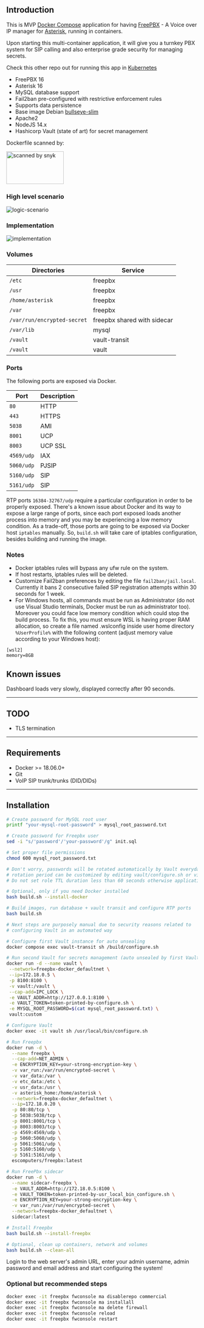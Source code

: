 ## Introduction

This is MVP [Docker Compose](https://docs.docker.com/compose/) application for having [FreePBX](https://www.freepbx.org) - A Voice over IP manager for [Asterisk](https://www.asterisk.org), running in containers.

Upon starting this multi-container application, it will give you a turnkey PBX system for SIP calling and also enterprise grade security for managing secrets.

Check this other repo out for running this app in [Kubernetes](https://github.com/escomputers/k8s-freepbx)

* FreePBX 16
* Asterisk 16
* MySQL database support
* Fail2ban pre-configured with restrictive enforcement rules
* Supports data persistence
* Base image Debian [bullseye-slim](https://hub.docker.com/_/debian/)
* Apache2
* NodeJS 14.x
* Hashicorp Vault (state of art) for secret management

Dockerfile scanned by:

<img src="https://dl.dropboxusercontent.com/s/is8aj5ld2ywfw6i/scanned-by-snyk.png" alt="scanned by snyk" width="151" height="86"></img>


### High level scenario
<img src="https://i.ibb.co/yNW8Xcv/Hashicorp-Vault-Database-integration.jpg" alt="logic-scenario" ></img>


### Implementation
<img src="https://i.ibb.co/6sn1Npg/Free-PBX-Hashicorp-Vault-implementation.jpg" alt="implementation" ></img>


### Volumes
| Directories        | Service |              
| ----------------   | ------- |          
| `/etc`             | freepbx |         
| `/usr`             | freepbx |            
| `/home/asterisk`   | freepbx |     
| `/var`             | freepbx | 
| `/var/run/encrypted-secret` | freepbx shared with sidecar |
| `/var/lib`         | mysql   |  
| `/vault`           | vault-transit | 
| `/vault`           | vault   | 


### Ports
The following ports are exposed via Docker.

| Port              | Description |
| ----------------- | ----------- |
| `80`              | HTTP        |
| `443`             | HTTPS       |
| `5038`            | AMI         |
| `8001`            | UCP         |
| `8003`            | UCP SSL     |
| `4569/udp`        | IAX         |
| `5060/udp`        | PJSIP       |
| `5160/udp`        | SIP         |
| `5161/udp`        | SIP         |

RTP ports `16384-32767/udp` require a particular configuration in order to be
properly exposed. There's a known issue about Docker and its way to expose a large range of ports, since each port exposed loads another process into memory and you may be experiencing a low memory condition.
As a trade-off, those ports are going to be exposed via Docker host `iptables` manually.
So, `build.sh` will take care of iptables configuration, besides building and running the image.

### Notes
- Docker iptables rules will bypass any ufw rule on the system.
- If host restarts, iptables rules will be deleted.
- Customize Fail2ban preferences by editing the file `fail2ban/jail.local`. Currently it bans 2 consecutive failed SIP registration attempts within 30 seconds for 1 week.
- For Windows hosts, all commands must be run as Administrator (do not use Visual Studio terminals, Docker must be run as administrator too). Moreover you could face low memory condition which could stop the build process. To fix this, you must ensure WSL is having proper RAM allocation, so create a file named .wslconfig inside user home directory `%UserProfile%` with the following content (adjust memory value according to your Windows host):
```
[wsl2]
memory=8GB
```

## Known issues
Dashboard loads very slowly, displayed correctly after 90 seconds.

---

## TODO
* TLS termination

---

## Requirements
- Docker >= 18.06.0+
- Git
- VoIP SIP trunk/trunks (DID/DIDs)

---

## Installation
```bash
# Create password for MySQL root user
printf "your-mysql-root-password" > mysql_root_password.txt

# Create password for Freepbx user
sed -i "s/'password'/'your-password'/g" init.sql

# Set proper file permissions
chmod 600 mysql_root_password.txt

# Don't worry, passwords will be rotated automatically by Vault everyday,
# rotation period can be customized by editing vault/configure.sh or via Vault UI.
# Do not set role TTL duration less than 60 seconds otherwise application won't be able to read it.

# Optional, only if you need Docker installed
bash build.sh --install-docker

# Build images, run database + vault transit and configure RTP ports
bash build.sh

# Next steps are purposely manual due to security reasons related to
# configuring Vault in an automated way

# Configure first Vault instance for auto unsealing
docker compose exec vault-transit sh /build/configure.sh

# Run second Vault for secrets management (auto unsealed by first Vault instance)
docker run -d --name vault \
 --network=freepbx-docker_defaultnet \
 --ip=172.18.0.5 \
 -p 8100:8100 \
 -v vault:/vault \
 --cap-add=IPC_LOCK \
 -e VAULT_ADDR=http://127.0.0.1:8100 \
 -e VAULT_TOKEN=token-printed-by-configure.sh \
 -e MYSQL_ROOT_PASSWORD=$(cat mysql_root_password.txt) \
 vault:custom

# Configure Vault
docker exec -it vault sh /usr/local/bin/configure.sh

# Run Freepbx
docker run -d \
  --name freepbx \
  --cap-add=NET_ADMIN \
  -e ENCRYPTION_KEY=your-strong-encryption-key \
  -v var_run:/var/run/encrypted-secret \
  -v var_data:/var \
  -v etc_data:/etc \
  -v usr_data:/usr \
  -v asterisk_home:/home/asterisk \
  --network=freepbx-docker_defaultnet \
  --ip=172.18.0.20 \
  -p 80:80/tcp \
  -p 5038:5038/tcp \
  -p 8001:8001/tcp \
  -p 8003:8003/tcp \
  -p 4569:4569/udp \
  -p 5060:5060/udp \
  -p 5061:5061/udp \
  -p 5160:5160/udp \
  -p 5161:5161/udp \
  escomputers/freepbx:latest

# Run FreePbx sidecar
docker run -d \
  --name sidecar-freepbx \
  -e VAULT_ADDR=http://172.18.0.5:8100 \
  -e VAULT_TOKEN=token-printed-by-usr_local_bin_configure.sh \
  -e ENCRYPTION_KEY=your-strong-encryption-key \
  -v var_run:/var/run/encrypted-secret \
  --network=freepbx-docker_defaultnet \
  sidecar:latest

# Install Freepbx
bash build.sh --install-freepbx

# Optional, clean up containers, network and volumes
bash build.sh --clean-all
```

Login to the web server's admin URL, enter your admin username, admin password and email address and start configuring the system!

### Optional but recommended steps
```bash
docker exec -it freepbx fwconsole ma disablerepo commercial
docker exec -it freepbx fwconsole ma installall
docker exec -it freepbx fwconsole ma delete firewall
docker exec -it freepbx fwconsole reload
docker exec -it freepbx fwconsole restart
```